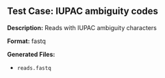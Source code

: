 ## Test Case: IUPAC ambiguity codes

**Description:** Reads with IUPAC ambiguity characters

**Format:** fastq

**Generated Files:**
- `reads.fastq`
